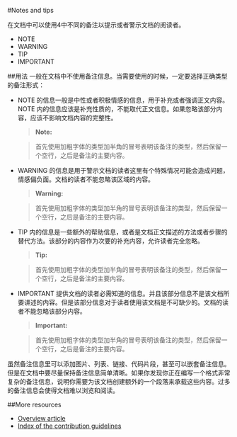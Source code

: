 #Notes and tips

在文档中可以使用4中不同的备注以提示或者警示文档的阅读者。

- NOTE
- WARNING
- TIP
- IMPORTANT

##用法
一般在文档中不使用备注信息。当需要使用的时候，一定要选择正确类型的备注形式：

- NOTE 的信息一般是中性或者积极情感的信息，用于补充或者强调正文内容。NOTE 内的信息应该是补充性质的，不能取代正文信息。如果忽略该部分内容，应该不影响文档内容的完整性。

    > **Note:**

    > 首先使用加粗字体的类型加半角的冒号表明该备注的类型，然后保留一个空行，之后是备注的主要内容。

- WARNING 的信息是用于警示文档的读者这里有个特殊情况可能会造成问题，情感偏负面。文档的读者不能忽略该区域的内容。

    > **Warning:**

    > 首先使用加粗字体的类型加半角的冒号表明该备注的类型，然后保留一个空行，之后是备注的主要内容。

- TIP 内的信息是一些额外的帮助信息，或者是文档正文描述的方法或者步骤的替代方法。该部分的内容作为次要的补充内容，允许读者完全忽略。

    > **Tip:**

    > 首先使用加粗字体的类型加半角的冒号表明该备注的类型，然后保留一个空行，之后是备注的主要内容。

- IMPORTANT 提供文档的读者必需知道的信息。并且该部分信息不是该文档所要讲述的内容。但是该部分信息对于读者使用该文档是不可缺少的。文档的读者不能忽略该部分内容。

    > **Important:**

    > 首先使用加粗字体的类型加半角的冒号表明该备注的类型，然后保留一个空行，之后是备注的主要内容。

虽然备注信息里可以添加图片、列表、链接、代码片段，甚至可以嵌套备注信息。但是在文档中要尽量保持备注信息简单清晰。如果你发现你正在编写一个格式非常复杂的备注信息，说明你需要为该文档创建额外的一个段落来承载这些内容。过多的备注信息会使得文档难以浏览和阅读。

##More resources

- [Overview article](./../README.md)
- [Index of the contribution guidelines](./contribution-guidelines-index.md)